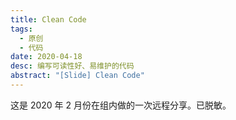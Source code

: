 ```yaml
---
title: Clean Code
tags:
  - 原创
  - 代码
date: 2020-04-18
desc: 编写可读性好、易维护的代码
abstract: "[Slide] Clean Code"
---
```


这是 2020 年 2 月份在组内做的一次远程分享。已脱敏。

<embeding src="/ppt/clean-code.html" />
